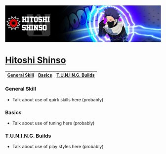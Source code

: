 <p align="center">
    <img src="https://raw.githubusercontent.com/HydrosPlays/ultrarumbleguide/refs/heads/main/images/10500.png" /><br/>
</p>

# [Hitoshi Shinso](https://ultrarumble.com/character/105)

| [General Skill](#general-skill) | [Basics](#basics) | [T.U.N.I.N.G. Builds](#tuning-builds) |
|---------------------------------|------------------|--------------------------------------|

### General Skill
- Talk about use of quirk skills here (probably)
  
### Basics 
- Talk about use of tuning here (probably)

### T.U.N.I.N.G. Builds
- Talk about use of play styles here (probably)